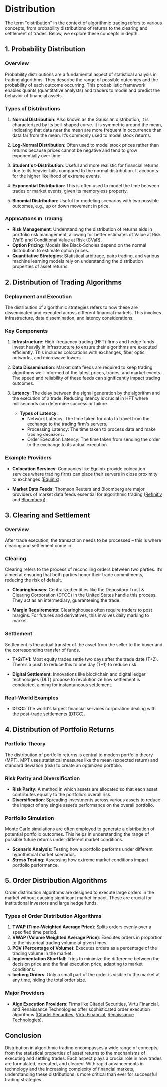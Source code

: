 # Distribution

The term "distribution" in the context of algorithmic trading refers to various concepts, from probability distributions of returns to the clearing and settlement of trades. Below, we explore these concepts in depth.

## 1. Probability Distribution

### Overview

Probability distributions are a fundamental aspect of statistical analysis in trading algorithms. They describe the range of possible outcomes and the probability of each outcome occurring. This probabilistic framework enables quants (quantitative analysts) and traders to model and predict the behavior of financial assets.

### Types of Distributions

1. **Normal Distribution**: Also known as the Gaussian distribution, it is characterized by its bell-shaped curve. It is symmetric around the mean, indicating that data near the mean are more frequent in occurrence than data far from the mean. It’s commonly used to model stock returns.

2. **Log-Normal Distribution**: Often used to model stock prices rather than returns because prices cannot be negative and tend to grow exponentially over time.

3. **Student's t-Distribution**: Useful and more realistic for financial returns due to its heavier tails compared to the normal distribution. It accounts for the higher likelihood of extreme events.

4. **Exponential Distribution**: This is often used to model the time between trades or market events, given its memoryless property.

5. **Binomial Distribution**: Useful for modeling scenarios with two possible outcomes, e.g., up or down movement in price.

### Applications in Trading

- **Risk Management**: Understanding the distribution of returns aids in portfolio risk management, allowing for better estimates of Value at Risk (VaR) and Conditional Value at Risk (CVaR).
- **Option Pricing**: Models like Black-Scholes depend on the normal distribution to estimate option prices.
- **Quantitative Strategies**: Statistical arbitrage, pairs trading, and various machine learning models rely on understanding the distribution properties of asset returns.

## 2. Distribution of Trading Algorithms

### Deployment and Execution

The distribution of algorithmic strategies refers to how these are disseminated and executed across different financial markets. This involves infrastructure, data dissemination, and latency considerations.

### Key Components

1. **Infrastructure**: High-frequency trading (HFT) firms and hedge funds invest heavily in infrastructure to ensure their algorithms are executed efficiently. This includes colocations with exchanges, fiber optic networks, and microwave towers.

2. **Data Dissemination**: Market data feeds are required to keep trading algorithms well-informed of the latest prices, trades, and market events. The speed and reliability of these feeds can significantly impact trading outcomes.

3. **Latency**: The delay between the signal generation by the algorithm and the execution of a trade. Reducing latency is crucial in HFT where milliseconds can determine success or failure.

    - **Types of Latency**:
        - Network Latency: The time taken for data to travel from the exchange to the trading firm's servers.
        - Processing Latency: The time taken to process data and make trading decisions.
        - Order Execution Latency: The time taken from sending the order to the exchange to its actual execution.

### Example Providers

- **Colocation Services**: Companies like Equinix provide colocation services where trading firms can place their servers in close proximity to exchanges ([Equinix](https://www.equinix.com/services/data-centers/)).
  
- **Market Data Feeds**: Thomson Reuters and Bloomberg are major providers of market data feeds essential for algorithmic trading ([Refinitiv](https://www.refinitiv.com) and [Bloomberg](https://www.bloomberg.com)).

## 3. Clearing and Settlement

### Overview

After trade execution, the transaction needs to be processed – this is where clearing and settlement come in.

### Clearing

Clearing refers to the process of reconciling orders between two parties. It’s aimed at ensuring that both parties honor their trade commitments, reducing the risk of default.

- **Clearinghouses**: Centralized entities like the Depository Trust & Clearing Corporation (DTCC) in the United States handle this process. They act as an intermediary, guaranteeing the trade.
  
- **Margin Requirements**: Clearinghouses often require traders to post margins. For futures and derivatives, this involves daily marking to market.

### Settlement

Settlement is the actual transfer of the asset from the seller to the buyer and the corresponding transfer of funds.

- **T+2/T+1**: Most equity trades settle two days after the trade date (T+2). There’s a push to reduce this to one day (T+1) to reduce risk.
  
- **Digital Settlement**: Innovations like blockchain and digital ledger technologies (DLT) propose to revolutionize how settlement is conducted, aiming for instantaneous settlement.

### Real-World Examples

- **DTCC**: The world's largest financial services corporation dealing with the post-trade settlements ([DTCC](https://www.dtcc.com)).

## 4. Distribution of Portfolio Returns

### Portfolio Theory

The distribution of portfolio returns is central to modern portfolio theory (MPT). MPT uses statistical measures like the mean (expected return) and standard deviation (risk) to create an optimized portfolio.

### Risk Parity and Diversification

- **Risk Parity**: A method in which assets are allocated so that each asset contributes equally to the portfolio’s overall risk.
- **Diversification**: Spreading investments across various assets to reduce the impact of any single asset’s performance on the overall portfolio.

### Portfolio Simulation

Monte Carlo simulations are often employed to generate a distribution of potential portfolio outcomes. This helps in understanding the range of possible future returns under different market conditions.

- **Scenario Analysis**: Testing how a portfolio performs under different hypothetical market scenarios.
- **Stress Testing**: Assessing how extreme market conditions impact portfolio performance.

## 5. Order Distribution Algorithms

Order distribution algorithms are designed to execute large orders in the market without causing significant market impact. These are crucial for institutional investors and large hedge funds.

### Types of Order Distribution Algorithms

1. **TWAP (Time-Weighted Average Price)**: Splits orders evenly over a specified time period.
2. **VWAP (Volume Weighted Average Price)**: Executes orders in proportion to the historical trading volume at given times.
3. **POV (Percentage of Volume)**: Executes orders as a percentage of the trading volume in the market.
4. **Implementation Shortfall**: Tries to minimize the difference between the decision price and the final execution price, adapting to market conditions.
5. **Iceberg Orders**: Only a small part of the order is visible to the market at any time, hiding the total order size.

### Major Providers

- **Algo Execution Providers**: Firms like Citadel Securities, Virtu Financial, and Renaissance Technologies offer sophisticated order execution algorithms ([Citadel Securities](https://www.citadelsecurities.com), [Virtu Financial](https://www.virtu.com), [Renaissance Technologies](https://www.rentech.com)).

## Conclusion

Distribution in algorithmic trading encompasses a wide range of concepts, from the statistical properties of asset returns to the mechanisms of executing and settling trades. Each aspect plays a crucial role in how trades are formulated, executed, and cleared. With rapid advancements in technology and the increasing complexity of financial markets, understanding these distributions is more critical than ever for successful trading strategies.